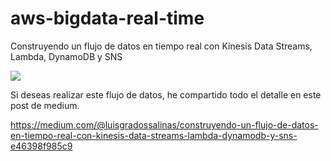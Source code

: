 # aws-bigdata-real-time
Construyendo un flujo de datos en tiempo real con Kinesis Data Streams, Lambda, DynamoDB y SNS

<img src="https://github.com/luisgradossalinas/aws-bigdata-real-time/blob/master/DiagramaFlujoRealTime.png">

Si deseas realizar este flujo de datos, he compartido todo el detalle en este post de medium.

https://medium.com/@luisgradossalinas/construyendo-un-flujo-de-datos-en-tiempo-real-con-kinesis-data-streams-lambda-dynamodb-y-sns-e46398f985c9
